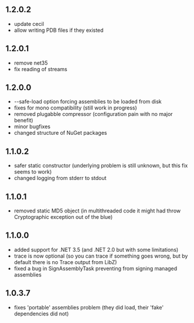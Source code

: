 ## 1.2.0.2
- update cecil
- allow writing PDB files if they existed

## 1.2.0.1
- remove net35
- fix reading of streams

## 1.2.0.0
- --safe-load option forcing assemblies to be loaded from disk
- fixes for mono compatibility (still work in progress)
- removed plugabble compressor (configuration pain with no major benefit)
- minor bugfixes
- changed structure of NuGet packages

## 1.1.0.2
- safer static constructor (underlying problem is still unknown, but this fix seems to work)
- changed logging from stderr to stdout

## 1.1.0.1
- removed static MD5 object (in multithreaded code it might had throw Cryptographic exception out of the blue)

## 1.1.0.0
- added support for .NET 3.5 (and .NET 2.0 but with some limitations)
- trace is now optional (so you can trace if something goes wrong, but by default there is no Trace output from LibZ)
- fixed a bug in SignAssemblyTask preventing from signing managed assemblies

## 1.0.3.7
- fixes 'portable' assemblies problem (they did load, their 'fake' dependencies did not)
